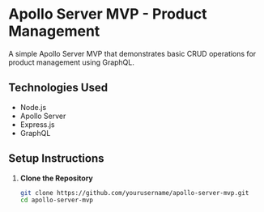 # Apollo Server MVP - Product Management

A simple Apollo Server MVP that demonstrates basic CRUD operations for product management using GraphQL.

## Technologies Used

- Node.js
- Apollo Server
- Express.js
- GraphQL

## Setup Instructions

1. **Clone the Repository**

   ```bash
   git clone https://github.com/yourusername/apollo-server-mvp.git
   cd apollo-server-mvp
